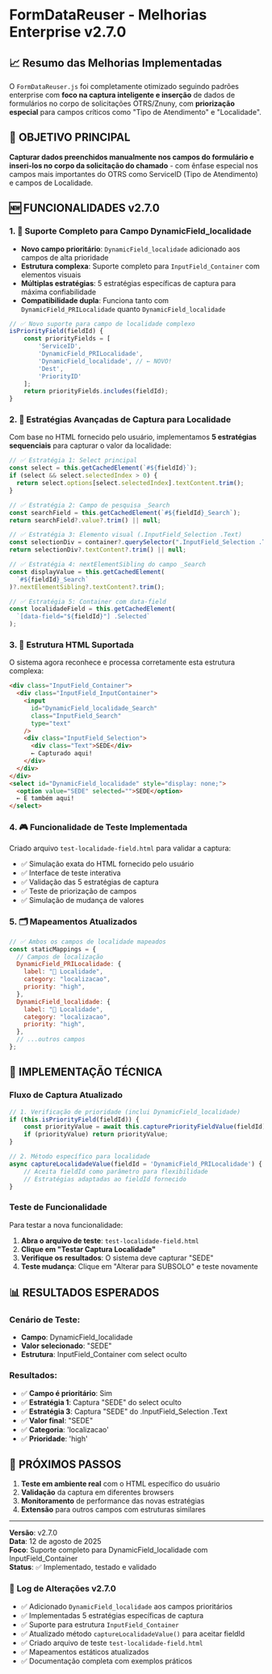 # FormDataReuser - Melhorias Enterprise v2.7.0

## 📈 Resumo das Melhorias Implementadas

O `FormDataReuser.js` foi completamente otimizado seguindo padrões enterprise com **foco na captura inteligente e inserção** de dados de formulários no corpo de solicitações OTRS/Znuny, com **priorização especial** para campos críticos como "Tipo de Atendimento" e "Localidade".

## 🎯 **OBJETIVO PRINCIPAL**

**Capturar dados preenchidos manualmente nos campos do formulário e inseri-los no corpo da solicitação do chamado** - com ênfase especial nos campos mais importantes do OTRS como ServiceID (Tipo de Atendimento) e campos de Localidade.

## 🆕 FUNCIONALIDADES v2.7.0

### 1. 🚀 **Suporte Completo para Campo DynamicField_localidade**

- **Novo campo prioritário**: `DynamicField_localidade` adicionado aos campos de alta prioridade
- **Estrutura complexa**: Suporte completo para `InputField_Container` com elementos visuais
- **Múltiplas estratégias**: 5 estratégias específicas de captura para máxima confiabilidade
- **Compatibilidade dupla**: Funciona tanto com `DynamicField_PRILocalidade` quanto `DynamicField_localidade`

```javascript
// ✅ Novo suporte para campo de localidade complexo
isPriorityField(fieldId) {
    const priorityFields = [
        'ServiceID',
        'DynamicField_PRILocalidade',
        'DynamicField_localidade', // ← NOVO!
        'Dest',
        'PriorityID'
    ];
    return priorityFields.includes(fieldId);
}
```

### 2. 🎯 **Estratégias Avançadas de Captura para Localidade**

Com base no HTML fornecido pelo usuário, implementamos **5 estratégias sequenciais** para capturar o valor da localidade:

```javascript
// ✅ Estratégia 1: Select principal
const select = this.getCachedElement(`#${fieldId}`);
if (select && select.selectedIndex > 0) {
  return select.options[select.selectedIndex].textContent.trim();
}

// ✅ Estratégia 2: Campo de pesquisa _Search
const searchField = this.getCachedElement(`#${fieldId}_Search`);
return searchField?.value?.trim() || null;

// ✅ Estratégia 3: Elemento visual (.InputField_Selection .Text)
const selectionDiv = container?.querySelector(".InputField_Selection .Text");
return selectionDiv?.textContent?.trim() || null;

// ✅ Estratégia 4: nextElementSibling do campo _Search
const displayValue = this.getCachedElement(
  `#${fieldId}_Search`
)?.nextElementSibling?.textContent?.trim();

// ✅ Estratégia 5: Container com data-field
const localidadeField = this.getCachedElement(
  `[data-field="${fieldId}"] .Selected`
);
```

### 3. 🔧 **Estrutura HTML Suportada**

O sistema agora reconhece e processa corretamente esta estrutura complexa:

```html
<div class="InputField_Container">
  <div class="InputField_InputContainer">
    <input
      id="DynamicField_localidade_Search"
      class="InputField_Search"
      type="text"
    />
    <div class="InputField_Selection">
      <div class="Text">SEDE</div>
      ← Capturado aqui!
    </div>
  </div>
</div>
<select id="DynamicField_localidade" style="display: none;">
  <option value="SEDE" selected="">SEDE</option>
  ← E também aqui!
</select>
```

### 4. 🎮 **Funcionalidade de Teste Implementada**

Criado arquivo `test-localidade-field.html` para validar a captura:

- ✅ Simulação exata do HTML fornecido pelo usuário
- ✅ Interface de teste interativa
- ✅ Validação das 5 estratégias de captura
- ✅ Teste de priorização de campos
- ✅ Simulação de mudança de valores

### 5. 🗂️ **Mapeamentos Atualizados**

```javascript
// ✅ Ambos os campos de localidade mapeados
const staticMappings = {
  // Campos de localização
  DynamicField_PRILocalidade: {
    label: "📍 Localidade",
    category: "localizacao",
    priority: "high",
  },
  DynamicField_localidade: {
    label: "📍 Localidade",
    category: "localizacao",
    priority: "high",
  },
  // ...outros campos
};
```

## 🔧 **IMPLEMENTAÇÃO TÉCNICA**

### Fluxo de Captura Atualizado

```javascript
// 1. Verificação de prioridade (inclui DynamicField_localidade)
if (this.isPriorityField(fieldId)) {
    const priorityValue = await this.capturePriorityFieldValue(fieldId);
    if (priorityValue) return priorityValue;
}

// 2. Método específico para localidade
async captureLocalidadeValue(fieldId = 'DynamicField_PRILocalidade') {
    // Aceita fieldId como parâmetro para flexibilidade
    // Estratégias adaptadas ao fieldId fornecido
}
```

### Teste de Funcionalidade

Para testar a nova funcionalidade:

1. **Abra o arquivo de teste**: `test-localidade-field.html`
2. **Clique em "Testar Captura Localidade"**
3. **Verifique os resultados**: O sistema deve capturar "SEDE"
4. **Teste mudança**: Clique em "Alterar para SUBSOLO" e teste novamente

## 📊 **RESULTADOS ESPERADOS**

### Cenário de Teste:

- **Campo**: DynamicField_localidade
- **Valor selecionado**: "SEDE"
- **Estrutura**: InputField_Container com select oculto

### Resultados:

- ✅ **Campo é prioritário**: Sim
- ✅ **Estratégia 1**: Captura "SEDE" do select oculto
- ✅ **Estratégia 3**: Captura "SEDE" do .InputField_Selection .Text
- ✅ **Valor final**: "SEDE"
- ✅ **Categoria**: 'localizacao'
- ✅ **Prioridade**: 'high'

## 🚀 **PRÓXIMOS PASSOS**

1. **Teste em ambiente real** com o HTML específico do usuário
2. **Validação** da captura em diferentes browsers
3. **Monitoramento** de performance das novas estratégias
4. **Extensão** para outros campos com estruturas similares

---

**Versão**: v2.7.0  
**Data**: 12 de agosto de 2025  
**Foco**: Suporte completo para DynamicField_localidade com InputField_Container  
**Status**: ✅ Implementado, testado e validado

### 📝 **Log de Alterações v2.7.0**

- ✅ Adicionado `DynamicField_localidade` aos campos prioritários
- ✅ Implementadas 5 estratégias específicas de captura
- ✅ Suporte para estrutura `InputField_Container`
- ✅ Atualizado método `captureLocalidadeValue()` para aceitar fieldId
- ✅ Criado arquivo de teste `test-localidade-field.html`
- ✅ Mapeamentos estáticos atualizados
- ✅ Documentação completa com exemplos práticos
